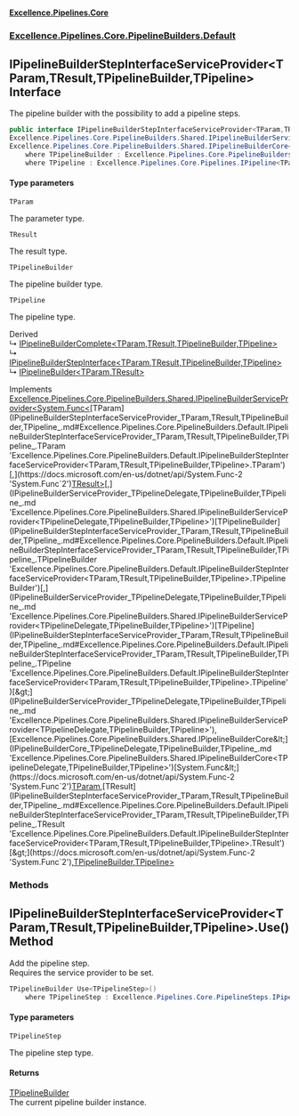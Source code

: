#### [Excellence.Pipelines.Core](Excellence.Pipelines.md 'Excellence.Pipelines')
### [Excellence.Pipelines.Core.PipelineBuilders.Default](Excellence.Pipelines.md#Excellence.Pipelines.Core.PipelineBuilders.Default 'Excellence.Pipelines.Core.PipelineBuilders.Default')

## IPipelineBuilderStepInterfaceServiceProvider<TParam,TResult,TPipelineBuilder,TPipeline> Interface

The pipeline builder with the possibility to add a pipeline steps.

```csharp
public interface IPipelineBuilderStepInterfaceServiceProvider<TParam,TResult,out TPipelineBuilder,out TPipeline> :
Excellence.Pipelines.Core.PipelineBuilders.Shared.IPipelineBuilderServiceProvider<System.Func<TParam, TResult>, TPipelineBuilder, TPipeline>,
Excellence.Pipelines.Core.PipelineBuilders.Shared.IPipelineBuilderCore<System.Func<TParam, TResult>, TPipelineBuilder, TPipeline>
    where TPipelineBuilder : Excellence.Pipelines.Core.PipelineBuilders.Default.IPipelineBuilderStepInterfaceServiceProvider<TParam, TResult, TPipelineBuilder, TPipeline>
    where TPipeline : Excellence.Pipelines.Core.Pipelines.IPipeline<TParam, TResult>
```
#### Type parameters

<a name='Excellence.Pipelines.Core.PipelineBuilders.Default.IPipelineBuilderStepInterfaceServiceProvider_TParam,TResult,TPipelineBuilder,TPipeline_.TParam'></a>

`TParam`

The parameter type.

<a name='Excellence.Pipelines.Core.PipelineBuilders.Default.IPipelineBuilderStepInterfaceServiceProvider_TParam,TResult,TPipelineBuilder,TPipeline_.TResult'></a>

`TResult`

The result type.

<a name='Excellence.Pipelines.Core.PipelineBuilders.Default.IPipelineBuilderStepInterfaceServiceProvider_TParam,TResult,TPipelineBuilder,TPipeline_.TPipelineBuilder'></a>

`TPipelineBuilder`

The pipeline builder type.

<a name='Excellence.Pipelines.Core.PipelineBuilders.Default.IPipelineBuilderStepInterfaceServiceProvider_TParam,TResult,TPipelineBuilder,TPipeline_.TPipeline'></a>

`TPipeline`

The pipeline type.

Derived  
&#8627; [IPipelineBuilderComplete&lt;TParam,TResult,TPipelineBuilder,TPipeline&gt;](IPipelineBuilderComplete_TParam,TResult,TPipelineBuilder,TPipeline_.md 'Excellence.Pipelines.Core.PipelineBuilders.Default.IPipelineBuilderComplete<TParam,TResult,TPipelineBuilder,TPipeline>')  
&#8627; [IPipelineBuilderStepInterface&lt;TParam,TResult,TPipelineBuilder,TPipeline&gt;](IPipelineBuilderStepInterface_TParam,TResult,TPipelineBuilder,TPipeline_.md 'Excellence.Pipelines.Core.PipelineBuilders.Default.IPipelineBuilderStepInterface<TParam,TResult,TPipelineBuilder,TPipeline>')  
&#8627; [IPipelineBuilder&lt;TParam,TResult&gt;](IPipelineBuilder_TParam,TResult_.md 'Excellence.Pipelines.Core.PipelineBuilders.IPipelineBuilder<TParam,TResult>')

Implements [Excellence.Pipelines.Core.PipelineBuilders.Shared.IPipelineBuilderServiceProvider&lt;](IPipelineBuilderServiceProvider_TPipelineDelegate,TPipelineBuilder,TPipeline_.md 'Excellence.Pipelines.Core.PipelineBuilders.Shared.IPipelineBuilderServiceProvider<TPipelineDelegate,TPipelineBuilder,TPipeline>')[System.Func&lt;](https://docs.microsoft.com/en-us/dotnet/api/System.Func-2 'System.Func`2')[TParam](IPipelineBuilderStepInterfaceServiceProvider_TParam,TResult,TPipelineBuilder,TPipeline_.md#Excellence.Pipelines.Core.PipelineBuilders.Default.IPipelineBuilderStepInterfaceServiceProvider_TParam,TResult,TPipelineBuilder,TPipeline_.TParam 'Excellence.Pipelines.Core.PipelineBuilders.Default.IPipelineBuilderStepInterfaceServiceProvider<TParam,TResult,TPipelineBuilder,TPipeline>.TParam')[,](https://docs.microsoft.com/en-us/dotnet/api/System.Func-2 'System.Func`2')[TResult](IPipelineBuilderStepInterfaceServiceProvider_TParam,TResult,TPipelineBuilder,TPipeline_.md#Excellence.Pipelines.Core.PipelineBuilders.Default.IPipelineBuilderStepInterfaceServiceProvider_TParam,TResult,TPipelineBuilder,TPipeline_.TResult 'Excellence.Pipelines.Core.PipelineBuilders.Default.IPipelineBuilderStepInterfaceServiceProvider<TParam,TResult,TPipelineBuilder,TPipeline>.TResult')[&gt;](https://docs.microsoft.com/en-us/dotnet/api/System.Func-2 'System.Func`2')[,](IPipelineBuilderServiceProvider_TPipelineDelegate,TPipelineBuilder,TPipeline_.md 'Excellence.Pipelines.Core.PipelineBuilders.Shared.IPipelineBuilderServiceProvider<TPipelineDelegate,TPipelineBuilder,TPipeline>')[TPipelineBuilder](IPipelineBuilderStepInterfaceServiceProvider_TParam,TResult,TPipelineBuilder,TPipeline_.md#Excellence.Pipelines.Core.PipelineBuilders.Default.IPipelineBuilderStepInterfaceServiceProvider_TParam,TResult,TPipelineBuilder,TPipeline_.TPipelineBuilder 'Excellence.Pipelines.Core.PipelineBuilders.Default.IPipelineBuilderStepInterfaceServiceProvider<TParam,TResult,TPipelineBuilder,TPipeline>.TPipelineBuilder')[,](IPipelineBuilderServiceProvider_TPipelineDelegate,TPipelineBuilder,TPipeline_.md 'Excellence.Pipelines.Core.PipelineBuilders.Shared.IPipelineBuilderServiceProvider<TPipelineDelegate,TPipelineBuilder,TPipeline>')[TPipeline](IPipelineBuilderStepInterfaceServiceProvider_TParam,TResult,TPipelineBuilder,TPipeline_.md#Excellence.Pipelines.Core.PipelineBuilders.Default.IPipelineBuilderStepInterfaceServiceProvider_TParam,TResult,TPipelineBuilder,TPipeline_.TPipeline 'Excellence.Pipelines.Core.PipelineBuilders.Default.IPipelineBuilderStepInterfaceServiceProvider<TParam,TResult,TPipelineBuilder,TPipeline>.TPipeline')[&gt;](IPipelineBuilderServiceProvider_TPipelineDelegate,TPipelineBuilder,TPipeline_.md 'Excellence.Pipelines.Core.PipelineBuilders.Shared.IPipelineBuilderServiceProvider<TPipelineDelegate,TPipelineBuilder,TPipeline>'), [Excellence.Pipelines.Core.PipelineBuilders.Shared.IPipelineBuilderCore&lt;](IPipelineBuilderCore_TPipelineDelegate,TPipelineBuilder,TPipeline_.md 'Excellence.Pipelines.Core.PipelineBuilders.Shared.IPipelineBuilderCore<TPipelineDelegate,TPipelineBuilder,TPipeline>')[System.Func&lt;](https://docs.microsoft.com/en-us/dotnet/api/System.Func-2 'System.Func`2')[TParam](IPipelineBuilderStepInterfaceServiceProvider_TParam,TResult,TPipelineBuilder,TPipeline_.md#Excellence.Pipelines.Core.PipelineBuilders.Default.IPipelineBuilderStepInterfaceServiceProvider_TParam,TResult,TPipelineBuilder,TPipeline_.TParam 'Excellence.Pipelines.Core.PipelineBuilders.Default.IPipelineBuilderStepInterfaceServiceProvider<TParam,TResult,TPipelineBuilder,TPipeline>.TParam')[,](https://docs.microsoft.com/en-us/dotnet/api/System.Func-2 'System.Func`2')[TResult](IPipelineBuilderStepInterfaceServiceProvider_TParam,TResult,TPipelineBuilder,TPipeline_.md#Excellence.Pipelines.Core.PipelineBuilders.Default.IPipelineBuilderStepInterfaceServiceProvider_TParam,TResult,TPipelineBuilder,TPipeline_.TResult 'Excellence.Pipelines.Core.PipelineBuilders.Default.IPipelineBuilderStepInterfaceServiceProvider<TParam,TResult,TPipelineBuilder,TPipeline>.TResult')[&gt;](https://docs.microsoft.com/en-us/dotnet/api/System.Func-2 'System.Func`2')[,](IPipelineBuilderCore_TPipelineDelegate,TPipelineBuilder,TPipeline_.md 'Excellence.Pipelines.Core.PipelineBuilders.Shared.IPipelineBuilderCore<TPipelineDelegate,TPipelineBuilder,TPipeline>')[TPipelineBuilder](IPipelineBuilderStepInterfaceServiceProvider_TParam,TResult,TPipelineBuilder,TPipeline_.md#Excellence.Pipelines.Core.PipelineBuilders.Default.IPipelineBuilderStepInterfaceServiceProvider_TParam,TResult,TPipelineBuilder,TPipeline_.TPipelineBuilder 'Excellence.Pipelines.Core.PipelineBuilders.Default.IPipelineBuilderStepInterfaceServiceProvider<TParam,TResult,TPipelineBuilder,TPipeline>.TPipelineBuilder')[,](IPipelineBuilderCore_TPipelineDelegate,TPipelineBuilder,TPipeline_.md 'Excellence.Pipelines.Core.PipelineBuilders.Shared.IPipelineBuilderCore<TPipelineDelegate,TPipelineBuilder,TPipeline>')[TPipeline](IPipelineBuilderStepInterfaceServiceProvider_TParam,TResult,TPipelineBuilder,TPipeline_.md#Excellence.Pipelines.Core.PipelineBuilders.Default.IPipelineBuilderStepInterfaceServiceProvider_TParam,TResult,TPipelineBuilder,TPipeline_.TPipeline 'Excellence.Pipelines.Core.PipelineBuilders.Default.IPipelineBuilderStepInterfaceServiceProvider<TParam,TResult,TPipelineBuilder,TPipeline>.TPipeline')[&gt;](IPipelineBuilderCore_TPipelineDelegate,TPipelineBuilder,TPipeline_.md 'Excellence.Pipelines.Core.PipelineBuilders.Shared.IPipelineBuilderCore<TPipelineDelegate,TPipelineBuilder,TPipeline>')
### Methods

<a name='Excellence.Pipelines.Core.PipelineBuilders.Default.IPipelineBuilderStepInterfaceServiceProvider_TParam,TResult,TPipelineBuilder,TPipeline_.Use_TPipelineStep_()'></a>

## IPipelineBuilderStepInterfaceServiceProvider<TParam,TResult,TPipelineBuilder,TPipeline>.Use<TPipelineStep>() Method

Add the pipeline step.  
Requires the service provider to be set.

```csharp
TPipelineBuilder Use<TPipelineStep>()
    where TPipelineStep : Excellence.Pipelines.Core.PipelineSteps.IPipelineStep<TParam, TResult>;
```
#### Type parameters

<a name='Excellence.Pipelines.Core.PipelineBuilders.Default.IPipelineBuilderStepInterfaceServiceProvider_TParam,TResult,TPipelineBuilder,TPipeline_.Use_TPipelineStep_().TPipelineStep'></a>

`TPipelineStep`

The pipeline step type.

#### Returns
[TPipelineBuilder](IPipelineBuilderStepInterfaceServiceProvider_TParam,TResult,TPipelineBuilder,TPipeline_.md#Excellence.Pipelines.Core.PipelineBuilders.Default.IPipelineBuilderStepInterfaceServiceProvider_TParam,TResult,TPipelineBuilder,TPipeline_.TPipelineBuilder 'Excellence.Pipelines.Core.PipelineBuilders.Default.IPipelineBuilderStepInterfaceServiceProvider<TParam,TResult,TPipelineBuilder,TPipeline>.TPipelineBuilder')  
The current pipeline builder instance.